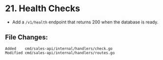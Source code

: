 # 21. Health Checks

- Add a `/v1/health` endpoint that returns 200 when the database is ready.


## File Changes:

```
Added    cmd/sales-api/internal/handlers/check.go
Modified cmd/sales-api/internal/handlers/routes.go
```